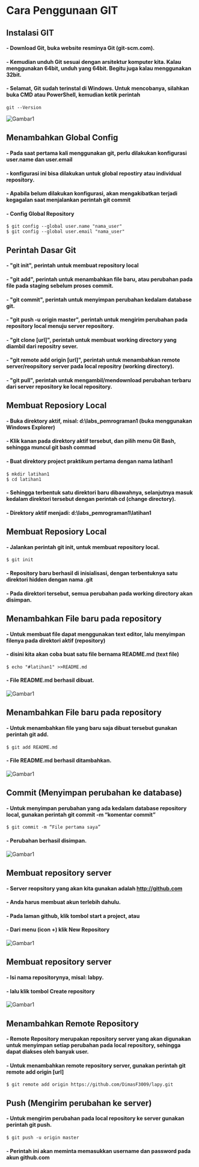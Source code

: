 # Cara Penggunaan GIT
## Instalasi GIT
#### - Download Git, buka website resminya Git (git-scm.com).
#### - Kemudian unduh Git sesuai dengan arsitektur komputer kita. Kalau menggunakan 64bit, unduh yang 64bit. Begitu juga kalau menggunakan 32bit.
#### - Selamat, Git sudah terinstal di Windows. Untuk mencobanya, silahkan buka CMD atau PowerShell, kemudian ketik perintah 
```
git --Version
```
![Gambar1](gambar/pic1.png)

## Menambahkan Global Config
#### - Pada saat pertama kali menggunakan git, perlu dilakukan konfigurasi user.name dan user.email
#### - konfigurasi ini bisa dilakukan untuk global repostiry atau individual repository.
#### - Apabila belum dilakukan konfigurasi, akan mengakibatkan terjadi kegagalan saat menjalankan perintah git commit
#### - Config Global Repository
```
$ git config --global user.name "nama_user"
$ git config --global user.email "nama_user"
```

## Perintah Dasar Git
#### - "git init", perintah untuk membuat repository local
#### - "git add", perintah untuk menambahkan file baru, atau perubahan pada file pada staging sebelum proses commit.
#### - "git commit", perintah untuk menyimpan perubahan kedalam database git.
#### - "git push -u origin master", perintah untuk mengirim perubahan pada repository local menuju server repository.
#### - "git clone [url]", perintah untuk membuat working directory yang diambil dari repositry sever.
#### - "git remote add origin [url]", perintah untuk menambahkan remote server/reopsitory server pada local repositry (working directory).
#### - "git pull", perintah untuk mengambil/mendownload perubahan terbaru dari server repository ke local repository.

## Membuat Reposiory Local
#### - Buka direktory aktif, misal: d:\labs_pemrograman1 (buka menggunakan Windows Explorer)
#### - Klik kanan pada direktory aktif tersebut, dan pilih menu Git Bash, sehingga muncul git bash commad
#### - Buat direktory project praktikum pertama dengan nama latihan1
```
$ mkdir latihan1
$ cd latihan1
```
#### - Sehingga terbentuk satu direktori baru dibawahnya, selanjutnya masuk kedalam direktori tersebut dengan perintah cd (change directory).
#### - Direktory aktif menjadi: d:\labs_pemrograman1\latihan1

## Membuat Reposiory Local
#### - Jalankan perintah git init, untuk membuat repository local.
```
$ git init
```
#### - Repository baru berhasil di inisialisasi, dengan terbentuknya satu direktori hidden dengan nama .git
#### - Pada direktori tersebut, semua perubahan pada working directory akan disimpan.

## Menambahkan File baru pada repository
#### - Untuk membuat file dapat menggunakan text editor, lalu menyimpan filenya pada direktori aktif (repository)
#### - disini kita akan coba buat satu file bernama README.md (text file)
```
$ echo "#latihan1" >>README.md
```
#### - File README.md berhasil dibuat.
![Gambar1](gambar/pict1.png)

## Menambahkan File baru pada repository
#### - Untuk menambahkan file yang baru saja dibuat tersebut gunakan perintah git add.
```
$ git add README.md
```
#### - File README.md berhasil ditambahkan.
![Gambar1](gambar/pict2.png)

## Commit (Menyimpan perubahan ke database)
#### - Untuk menyimpan perubahan yang ada kedalam database repository local, gunakan perintah git commit -m “komentar commit”
```
$ git commit -m “File pertama saya”
```
#### - Perubahan berhasil disimpan.
![Gambar1](gambar/pict3.png)

## Membuat repository server
#### - Server reopsitory yang akan kita gunakan adalah http://github.com
#### - Anda harus membuat akun terlebih dahulu.
#### - Pada laman github, klik tombol start a project, atau
#### - Dari menu (icon +) klik New Repository
![Gambar1](gambar/pict4.png)

## Membuat repository server
#### - Isi nama repositorynya, misal: labpy.
#### - lalu klik tombol Create repository
![Gambar1](gambar/pict5.png)

## Menambahkan Remote Repository
#### - Remote Repository merupakan repository server yang akan digunakan untuk menyimpan setiap perubahan pada local repository, sehingga dapat diakses oleh banyak user.
#### - Untuk menambahkan remote repository server, gunakan perintah git remote add origin [url]
```
$ git remote add origin https://github.com/DimasF3009/lapy.git
```

## Push (Mengirim perubahan ke server)
#### - Untuk mengirim perubahan pada local repository ke server gunakan perintah git push.
```
$ git push -u origin master
```
#### - Perintah ini akan meminta memasukkan username dan password pada akun github.com
